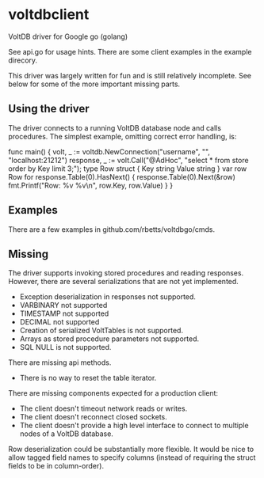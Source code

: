 # voltdbclient

VoltDB driver for Google go (golang)

See api.go for usage hints. There are some client examples in the
example direcory.

This driver was largely written for fun and is still relatively incomplete.
See below for some of the more important missing parts.


## Using the driver

The driver connects to a running VoltDB database node and calls procedures.
The simplest example, omitting correct error handling, is:

func main() {
    volt, _ := voltdb.NewConnection("username", "", "localhost:21212")
    response, _ := volt.Call("@AdHoc", "select * from store order by Key limit 3;");
    type Row struct {
        Key string
        Value string
    }
    var row Row
    for response.Table(0).HasNext() {
        response.Table(0).Next(&row)
        fmt.Printf("Row: %v %v\n", row.Key, row.Value)
    }
}

## Examples

There are a few examples in github.com/rbetts/voltdbgo/cmds.

## Missing

The driver supports invoking stored procedures and reading responses.
However, there are several serializations that are not yet implemented.

 * Exception deserialization in responses not supported.
 * VARBINARY not supported
 * TIMESTAMP not supported
 * DECIMAL not supported
 * Creation of serialized VoltTables is not supported.
 * Arrays as stored procedure parameters not supported.
 * SQL NULL is not supported.

There are missing api methods.

 * There is no way to reset the table iterator.

There are missing components expected for a production client: 

 * The client doesn't timeout network reads or writes.
 * The client doesn't reconnect closed sockets.
 * The client doesn't provide a high level interface to connect to multiple
   nodes of a VoltDB database.

Row deserialization could be substantially more flexible. It would be nice
to allow tagged field names to specify columns (instead of requiring the
struct fields to be in column-order).



